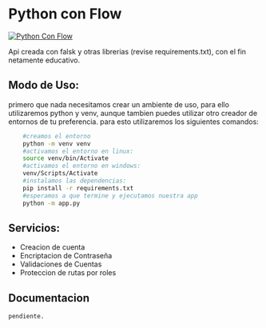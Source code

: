 # Python con Flow
[![Python Con Flow](https://github.com/Cpino1997/apiPython/actions/workflows/python-app.yml/badge.svg?branch=master)](https://github.com/Cpino1997/apiPython/actions/workflows/python-app.yml)

Api creada con falsk y otras librerias (revise requirements.txt), con el fin netamente educativo.

## Modo de Uso:
primero que nada necesitamos crear un ambiente de uso, para ello utilizaremos python y venv, 
aunque tambien puedes utilizar otro creador de entornos de tu preferencia.
para esto utilizaremos los siguientes comandos:
    
``` bash
    #creamos el entorno
    python -m venv venv
    #activamos el entorno en linux:
    source venv/bin/Activate 
    #activamos el entorno en windows:
    venv/Scripts/Activate
    #instalamos las dependencias:
    pip install -r requirements.txt
    #esperamos a que termine y ejecutamos nuestra app
    python -m app.py
```


## Servicios:
- Creacion de cuenta
- Encriptacion de Contraseña
- Validaciones de Cuentas
- Proteccion de rutas por roles

## Documentacion
    pendiente.
